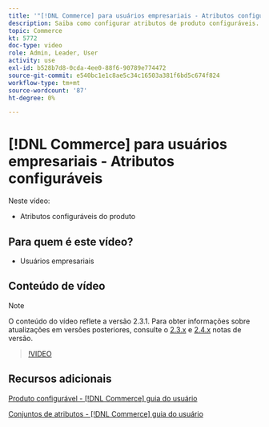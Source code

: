 ```yaml
---
title: '"[!DNL Commerce] para usuários empresariais - Atributos configuráveis"'
description: Saiba como configurar atributos de produto configuráveis.
topic: Commerce
kt: 5772
doc-type: video
role: Admin, Leader, User
activity: use
exl-id: b528b7d8-0cda-4ee0-88f6-90789e774472
source-git-commit: e540bc1e1c8ae5c34c16503a381f6bd5c674f824
workflow-type: tm+mt
source-wordcount: '87'
ht-degree: 0%

---
```


# [!DNL Commerce] para usuários empresariais - Atributos configuráveis

Neste vídeo:

- Atributos configuráveis do produto

## Para quem é este vídeo?

- Usuários empresariais

## Conteúdo de vídeo

>[!NOTE]
>
>O conteúdo do vídeo reflete a versão 2.3.1. Para obter informações sobre atualizações em versões posteriores, consulte o [ 2.3.x](https://devdocs.magento.com/guides/v2.3/release-notes/bk-release-notes.html) e [2.4.x](https://devdocs.magento.com/guides/v2.4/release-notes/bk-release-notes.html) notas de versão.

>[!VIDEO](https://video.tv.adobe.com/v/35957?quality=12&learn=on)

## Recursos adicionais

[Produto configurável - [!DNL Commerce] guia do usuário](https://docs.magento.com/user-guide/catalog/product-create-configurable.html)

[Conjuntos de atributos - [!DNL Commerce] guia do usuário](https://docs.magento.com/user-guide/stores/attribute-sets.html)
